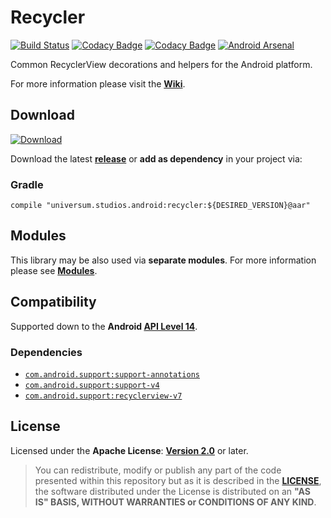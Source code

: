 Recycler
===============

[![Build Status](https://travis-ci.org/universum-studios/android_recycler.svg?branch=master)](https://travis-ci.org/universum-studios/android_recycler)
[![Codacy Badge](https://api.codacy.com/project/badge/Grade/e53e4e18654b45baa4f219071b3d91db)](https://www.codacy.com/app/universum-studios/android_recycler?utm_source=github.com&amp;utm_medium=referral&amp;utm_content=universum-studios/android_recycler&amp;utm_campaign=Badge_Grade)
[![Codacy Badge](https://api.codacy.com/project/badge/Coverage/e53e4e18654b45baa4f219071b3d91db)](https://www.codacy.com/app/universum-studios/android_recycler?utm_source=github.com&utm_medium=referral&utm_content=universum-studios/android_recycler&utm_campaign=Badge_Coverage)
[![Android Arsenal](https://img.shields.io/badge/Android%20Arsenal-Recycler-green.svg?style=flat)](https://android-arsenal.com/details/1/5664)

Common RecyclerView decorations and helpers for the Android platform.

For more information please visit the **[Wiki](https://github.com/universum-studios/android_recycler/wiki)**.

## Download ##
[![Download](https://api.bintray.com/packages/universum-studios/android/universum.studios.android%3Arecycler/images/download.svg)](https://bintray.com/universum-studios/android/universum.studios.android%3Arecycler/_latestVersion)

Download the latest **[release](https://github.com/universum-studios/android_recycler/releases "Latest Releases page")** or **add as dependency** in your project via:

### Gradle ###

    compile "universum.studios.android:recycler:${DESIRED_VERSION}@aar"

## Modules ##

This library may be also used via **separate modules**. For more information please see **[Modules](https://github.com/universum-studios/android_recycler/blob/master/MODULES.md)**.

## Compatibility ##

Supported down to the **Android [API Level 14](http://developer.android.com/about/versions/android-4.0.html "See API highlights")**.

### Dependencies ###

- [`com.android.support:support-annotations`](https://developer.android.com/topic/libraries/support-library/packages.html#annotations)
- [`com.android.support:support-v4`](https://developer.android.com/topic/libraries/support-library/packages.html#v4)
- [`com.android.support:recyclerview-v7`](https://developer.android.com/topic/libraries/support-library/packages.html#v7)

## License ##

Licensed under the **Apache License**: **[Version 2.0](http://www.apache.org/licenses/LICENSE-2.0)** or later.

> You can redistribute, modify or publish any part of the code presented within this repository but as it is described in the [**LICENSE**](https://github.com/universum-studios/android_recycler/blob/master/LICENSE.md), the software distributed under the License is distributed on an **"AS IS" BASIS, WITHOUT WARRANTIES or CONDITIONS OF ANY KIND**.
